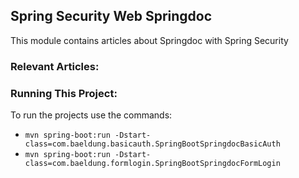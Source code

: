 ## Spring Security Web Springdoc

This module contains articles about Springdoc with Spring Security 

### Relevant Articles: 

### Running This Project:

To run the projects use the commands:
- `mvn spring-boot:run -Dstart-class=com.baeldung.basicauth.SpringBootSpringdocBasicAuth`
- `mvn spring-boot:run -Dstart-class=com.baeldung.formlogin.SpringBootSpringdocFormLogin`

